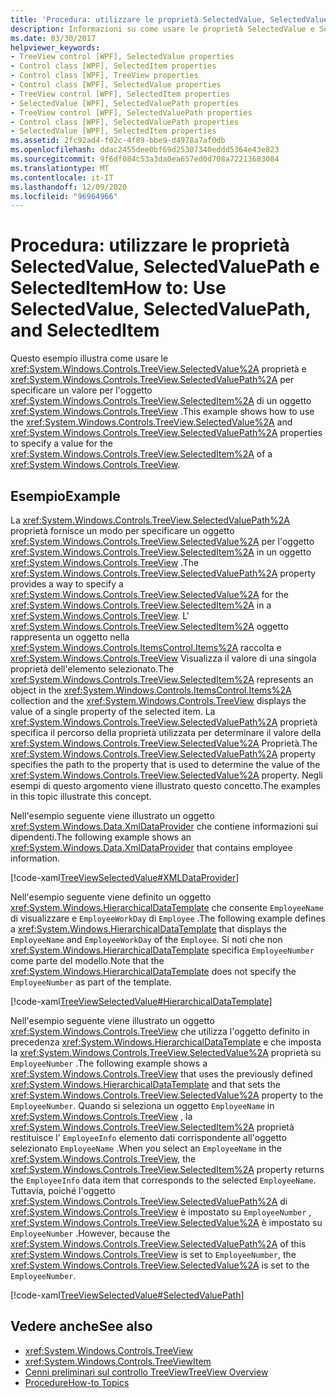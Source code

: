 ```yaml
---
title: 'Procedura: utilizzare le proprietà SelectedValue, SelectedValuePath e SelectedItem'
description: Informazioni su come usare le proprietà SelectedValue e SelectedValuePath per specificare un valore per l'oggetto SelectedItem di un Windows Presentation Foundation TreeView.
ms.date: 03/30/2017
helpviewer_keywords:
- TreeView control [WPF], SelectedValue properties
- Control class [WPF], SelectedItem properties
- Control class [WPF], TreeView properties
- Control class [WPF], SelectedValue properties
- TreeView control [WPF], SelectedItem properties
- SelectedValue [WPF], SelectedValuePath properties
- TreeView control [WPF], SelectedValuePath properties
- Control class [WPF], SelectedValuePath properties
- SelectedValue [WPF], SelectedItem properties
ms.assetid: 2fc92ad4-f02c-4f89-bbe9-d4978a7af0db
ms.openlocfilehash: ddac2455dee0bf69d25307340eddd5364e43e823
ms.sourcegitcommit: 9f6df084c53a3da0ea657ed0d708a72213683084
ms.translationtype: MT
ms.contentlocale: it-IT
ms.lasthandoff: 12/09/2020
ms.locfileid: "96964966"
---
```

# <a name="how-to-use-selectedvalue-selectedvaluepath-and-selecteditem"></a><span data-ttu-id="49cc5-103">Procedura: utilizzare le proprietà SelectedValue, SelectedValuePath e SelectedItem</span><span class="sxs-lookup"><span data-stu-id="49cc5-103">How to: Use SelectedValue, SelectedValuePath, and SelectedItem</span></span>
<span data-ttu-id="49cc5-104">Questo esempio illustra come usare le <xref:System.Windows.Controls.TreeView.SelectedValue%2A> proprietà e <xref:System.Windows.Controls.TreeView.SelectedValuePath%2A> per specificare un valore per l'oggetto <xref:System.Windows.Controls.TreeView.SelectedItem%2A> di un oggetto <xref:System.Windows.Controls.TreeView> .</span><span class="sxs-lookup"><span data-stu-id="49cc5-104">This example shows how to use the <xref:System.Windows.Controls.TreeView.SelectedValue%2A> and <xref:System.Windows.Controls.TreeView.SelectedValuePath%2A> properties to specify a value for the <xref:System.Windows.Controls.TreeView.SelectedItem%2A> of a <xref:System.Windows.Controls.TreeView>.</span></span>  
  
## <a name="example"></a><span data-ttu-id="49cc5-105">Esempio</span><span class="sxs-lookup"><span data-stu-id="49cc5-105">Example</span></span>  
 <span data-ttu-id="49cc5-106">La <xref:System.Windows.Controls.TreeView.SelectedValuePath%2A> proprietà fornisce un modo per specificare un oggetto <xref:System.Windows.Controls.TreeView.SelectedValue%2A> per l'oggetto <xref:System.Windows.Controls.TreeView.SelectedItem%2A> in un oggetto <xref:System.Windows.Controls.TreeView> .</span><span class="sxs-lookup"><span data-stu-id="49cc5-106">The <xref:System.Windows.Controls.TreeView.SelectedValuePath%2A> property provides a way to specify a <xref:System.Windows.Controls.TreeView.SelectedValue%2A> for the <xref:System.Windows.Controls.TreeView.SelectedItem%2A> in a <xref:System.Windows.Controls.TreeView>.</span></span> <span data-ttu-id="49cc5-107">L' <xref:System.Windows.Controls.TreeView.SelectedItem%2A> oggetto rappresenta un oggetto nella <xref:System.Windows.Controls.ItemsControl.Items%2A> raccolta e <xref:System.Windows.Controls.TreeView> Visualizza il valore di una singola proprietà dell'elemento selezionato.</span><span class="sxs-lookup"><span data-stu-id="49cc5-107">The <xref:System.Windows.Controls.TreeView.SelectedItem%2A> represents an object in the <xref:System.Windows.Controls.ItemsControl.Items%2A> collection and the <xref:System.Windows.Controls.TreeView> displays the value of a single property of the selected item.</span></span> <span data-ttu-id="49cc5-108">La <xref:System.Windows.Controls.TreeView.SelectedValuePath%2A> proprietà specifica il percorso della proprietà utilizzata per determinare il valore della <xref:System.Windows.Controls.TreeView.SelectedValue%2A> Proprietà.</span><span class="sxs-lookup"><span data-stu-id="49cc5-108">The <xref:System.Windows.Controls.TreeView.SelectedValuePath%2A> property specifies the path to the property that is used to determine the value of the <xref:System.Windows.Controls.TreeView.SelectedValue%2A> property.</span></span> <span data-ttu-id="49cc5-109">Negli esempi di questo argomento viene illustrato questo concetto.</span><span class="sxs-lookup"><span data-stu-id="49cc5-109">The examples in this topic illustrate this concept.</span></span>  
  
 <span data-ttu-id="49cc5-110">Nell'esempio seguente viene illustrato un oggetto <xref:System.Windows.Data.XmlDataProvider> che contiene informazioni sui dipendenti.</span><span class="sxs-lookup"><span data-stu-id="49cc5-110">The following example shows an <xref:System.Windows.Data.XmlDataProvider> that contains employee information.</span></span>  
  
 [!code-xaml[TreeViewSelectedValue#XMLDataProvider](~/samples/snippets/csharp/VS_Snippets_Wpf/TreeViewSelectedValue/CS/Window1.xaml#xmldataprovider)]  
  
 <span data-ttu-id="49cc5-111">Nell'esempio seguente viene definito un oggetto <xref:System.Windows.HierarchicalDataTemplate> che consente `EmployeeName` di visualizzare e `EmployeeWorkDay` di `Employee` .</span><span class="sxs-lookup"><span data-stu-id="49cc5-111">The following example defines a <xref:System.Windows.HierarchicalDataTemplate> that displays the `EmployeeName` and `EmployeeWorkDay` of the `Employee`.</span></span> <span data-ttu-id="49cc5-112">Si noti che non <xref:System.Windows.HierarchicalDataTemplate> specifica `EmployeeNumber` come parte del modello.</span><span class="sxs-lookup"><span data-stu-id="49cc5-112">Note that the <xref:System.Windows.HierarchicalDataTemplate> does not specify the `EmployeeNumber` as part of the template.</span></span>  
  
 [!code-xaml[TreeViewSelectedValue#HierarchicalDataTemplate](~/samples/snippets/csharp/VS_Snippets_Wpf/TreeViewSelectedValue/CS/Window1.xaml#hierarchicaldatatemplate)]  
  
 <span data-ttu-id="49cc5-113">Nell'esempio seguente viene illustrato un oggetto <xref:System.Windows.Controls.TreeView> che utilizza l'oggetto definito in precedenza <xref:System.Windows.HierarchicalDataTemplate> e che imposta la <xref:System.Windows.Controls.TreeView.SelectedValue%2A> proprietà su `EmployeeNumber` .</span><span class="sxs-lookup"><span data-stu-id="49cc5-113">The following example shows a <xref:System.Windows.Controls.TreeView> that uses the previously defined <xref:System.Windows.HierarchicalDataTemplate> and that sets the <xref:System.Windows.Controls.TreeView.SelectedValue%2A> property to the `EmployeeNumber`.</span></span> <span data-ttu-id="49cc5-114">Quando si seleziona un oggetto `EmployeeName` in <xref:System.Windows.Controls.TreeView> , la <xref:System.Windows.Controls.TreeView.SelectedItem%2A> proprietà restituisce l' `EmployeeInfo` elemento dati corrispondente all'oggetto selezionato `EmployeeName` .</span><span class="sxs-lookup"><span data-stu-id="49cc5-114">When you select an `EmployeeName` in the <xref:System.Windows.Controls.TreeView>, the <xref:System.Windows.Controls.TreeView.SelectedItem%2A> property returns the `EmployeeInfo` data item that corresponds to the selected `EmployeeName`.</span></span> <span data-ttu-id="49cc5-115">Tuttavia, poiché l'oggetto <xref:System.Windows.Controls.TreeView.SelectedValuePath%2A> di <xref:System.Windows.Controls.TreeView> è impostato su `EmployeeNumber` , <xref:System.Windows.Controls.TreeView.SelectedValue%2A> è impostato su `EmployeeNumber` .</span><span class="sxs-lookup"><span data-stu-id="49cc5-115">However, because the <xref:System.Windows.Controls.TreeView.SelectedValuePath%2A> of this <xref:System.Windows.Controls.TreeView> is set to `EmployeeNumber`, the <xref:System.Windows.Controls.TreeView.SelectedValue%2A> is set to the `EmployeeNumber`.</span></span>  
  
 [!code-xaml[TreeViewSelectedValue#SelectedValuePath](~/samples/snippets/csharp/VS_Snippets_Wpf/TreeViewSelectedValue/CS/Window1.xaml#selectedvaluepath)]  
  
## <a name="see-also"></a><span data-ttu-id="49cc5-116">Vedere anche</span><span class="sxs-lookup"><span data-stu-id="49cc5-116">See also</span></span>

- <xref:System.Windows.Controls.TreeView>
- <xref:System.Windows.Controls.TreeViewItem>
- [<span data-ttu-id="49cc5-117">Cenni preliminari sul controllo TreeView</span><span class="sxs-lookup"><span data-stu-id="49cc5-117">TreeView Overview</span></span>](treeview-overview.md)
- [<span data-ttu-id="49cc5-118">Procedure</span><span class="sxs-lookup"><span data-stu-id="49cc5-118">How-to Topics</span></span>](treeview-how-to-topics.md)
